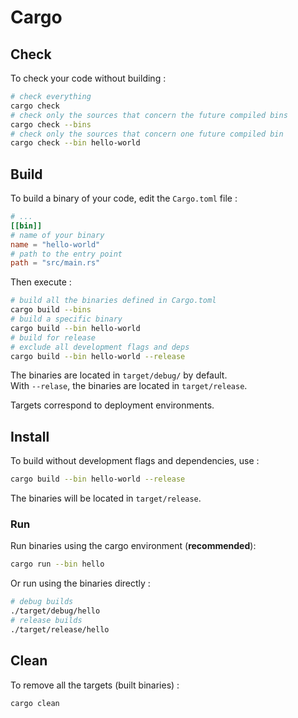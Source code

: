 # Cargo

## Check

To check your code without building :

```sh
# check everything
cargo check
# check only the sources that concern the future compiled bins
cargo check --bins
# check only the sources that concern one future compiled bin
cargo check --bin hello-world
```

## Build

To build a binary of your code, edit the `Cargo.toml` file :

```toml
# ...
[[bin]]
# name of your binary
name = "hello-world"
# path to the entry point
path = "src/main.rs"
```

Then execute :

```sh
# build all the binaries defined in Cargo.toml
cargo build --bins
# build a specific binary
cargo build --bin hello-world
# build for release
# exclude all development flags and deps
cargo build --bin hello-world --release
```

The binaries are located in `target/debug/` by default.  
With `--relase`, the binaries are located in `target/release`.

Targets correspond to deployment environments.  

## Install

To build without development flags and dependencies, use :

```sh
cargo build --bin hello-world --release
```

The binaries will be located in `target/release`.

### Run

Run binaries using the cargo environment (**recommended**):

```sh
cargo run --bin hello
```

Or run using the binaries directly :

```sh
# debug builds
./target/debug/hello
# release builds
./target/release/hello
```

## Clean

To remove all the targets (built binaries) :

````sh
cargo clean
````

